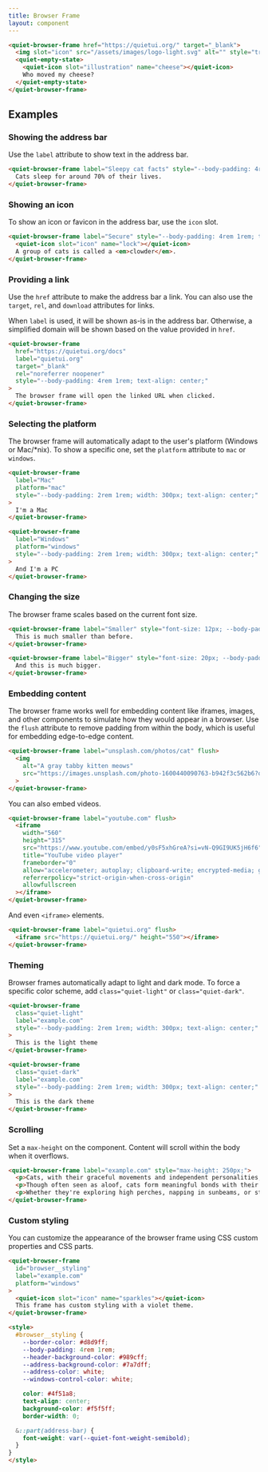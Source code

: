 ```yaml
---
title: Browser Frame
layout: component
---
```


```html {.example}
<quiet-browser-frame href="https://quietui.org/" target="_blank">
  <img slot="icon" src="/assets/images/logo-light.svg" alt="" style="translate: 0 .125em;">
  <quiet-empty-state>
    <quiet-icon slot="illustration" name="cheese"></quiet-icon>
    Who moved my cheese?
  </quiet-empty-state>
</quiet-browser-frame>
```

## Examples

### Showing the address bar

Use the `label` attribute to show text in the address bar.

```html {.example}
<quiet-browser-frame label="Sleepy cat facts" style="--body-padding: 4rem 1rem; text-align: center;">
  Cats sleep for around 70% of their lives.
</quiet-browser-frame>
```

### Showing an icon

To show an icon or favicon in the address bar, use the `icon` slot.

```html {.example}
<quiet-browser-frame label="Secure" style="--body-padding: 4rem 1rem; text-align: center;">
  <quiet-icon slot="icon" name="lock"></quiet-icon>
  A group of cats is called a <em>clowder</em>.
</quiet-browser-frame>
```

### Providing a link

Use the `href` attribute to make the address bar a link. You can also use the `target`, `rel`, and `download` attributes for links.

When `label` is used, it will be shown as-is in the address bar. Otherwise, a simplified domain will be shown based on the value provided in `href`.

```html {.example}
<quiet-browser-frame
  href="https://quietui.org/docs"
  label="quietui.org"
  target="_blank"
  rel="noreferrer noopener"
  style="--body-padding: 4rem 1rem; text-align: center;"
>
  The browser frame will open the linked URL when clicked.
</quiet-browser-frame>
```

### Selecting the platform

The browser frame will automatically adapt to the user's platform (Windows or Mac/*nix). To show a specific one, set the `platform` attribute to `mac` or `windows`.

```html {.example .flex-row}
<quiet-browser-frame 
  label="Mac" 
  platform="mac"
  style="--body-padding: 2rem 1rem; width: 300px; text-align: center;"
>
  I'm a Mac
</quiet-browser-frame>

<quiet-browser-frame 
  label="Windows" 
  platform="windows"
  style="--body-padding: 2rem 1rem; width: 300px; text-align: center;"
>
  And I'm a PC
</quiet-browser-frame>
```

### Changing the size

The browser frame scales based on the current font size.

```html {.example .flex-col}
<quiet-browser-frame label="Smaller" style="font-size: 12px; --body-padding: 4rem 1rem; text-align: center;">
  This is much smaller than before.
</quiet-browser-frame>

<quiet-browser-frame label="Bigger" style="font-size: 20px; --body-padding: 4rem 1rem; text-align: center;">
  And this is much bigger.
</quiet-browser-frame>
```

### Embedding content

The browser frame works well for embedding content like iframes, images, and other components to simulate how they would appear in a browser. Use the `flush` attribute to remove padding from within the body, which is useful for embedding edge-to-edge content.

```html {.example}
<quiet-browser-frame label="unsplash.com/photos/cat" flush>
  <img
    alt="A gray tabby kitten meows"
    src="https://images.unsplash.com/photo-1600440090763-b942f3c562b6?q=80&w=1200&auto=format&fit=crop&ixlib=rb-4.0.3&ixid=M3wxMjA3fDB8MHxwaG90by1wYWdlfHx8fGVufDB8fHx8fA%3D%3D"
  >
</quiet-browser-frame>
```

You can also embed videos.

```html {.example}
<quiet-browser-frame label="youtube.com" flush>
  <iframe 
    width="560" 
    height="315" 
    src="https://www.youtube.com/embed/y0sF5xhGreA?si=vN-Q9GI9UK5jH6f6" 
    title="YouTube video player" 
    frameborder="0" 
    allow="accelerometer; autoplay; clipboard-write; encrypted-media; gyroscope; picture-in-picture; web-share" 
    referrerpolicy="strict-origin-when-cross-origin" 
    allowfullscreen
  ></iframe>
</quiet-browser-frame>
```

And even `<iframe>` elements.

```html {.example}
<quiet-browser-frame label="quietui.org" flush>
  <iframe src="https://quietui.org/" height="550"></iframe>
</quiet-browser-frame>
```

### Theming

Browser frames automatically adapt to light and dark mode. To force a specific color scheme, add `class="quiet-light"` or `class="quiet-dark"`.

```html {.example .flex-row}
<quiet-browser-frame 
  class="quiet-light" 
  label="example.com" 
  style="--body-padding: 2rem 1rem; width: 300px; text-align: center;"
>
  This is the light theme
</quiet-browser-frame>

<quiet-browser-frame 
  class="quiet-dark" 
  label="example.com" 
  style="--body-padding: 2rem 1rem; width: 300px; text-align: center;"
>
  This is the dark theme
</quiet-browser-frame>
```

### Scrolling

Set a `max-height` on the component. Content will scroll within the body when it overflows.

```html {.example}
<quiet-browser-frame label="example.com" style="max-height: 250px;">
  <p>Cats, with their graceful movements and independent personalities, have been companions to humans for millennia. Their hunting prowess, keen senses, and remarkable agility make them both effective predators and beloved pets. With their soft fur and mesmerizing eyes, cats have an undeniable aesthetic appeal that draws people to them.</p>
  <p>Though often seen as aloof, cats form meaningful bonds with their humans, communicating through various vocalizations and body language. Their playful nature and comfort-seeking behaviors bring warmth to the households they share. From their quiet purrs to their spirited pounces, cats express themselves in ways that captivate their human companions.</p>
  <p>Whether they're exploring high perches, napping in sunbeams, or stalking imaginary prey, cats live according to their own mysterious agenda. This independence, combined with moments of affection on their terms, creates a unique relationship between cats and humans that has endured throughout history. Their curious nature and territorial instincts make them fascinating creatures to observe and interact with daily.</p>
</quiet-browser-frame>
```

### Custom styling

You can customize the appearance of the browser frame using CSS custom properties and CSS parts.

```html {.example}
<quiet-browser-frame
  id="browser__styling"
  label="example.com"
  platform="windows"
>
  <quiet-icon slot="icon" name="sparkles"></quiet-icon>
  This frame has custom styling with a violet theme.
</quiet-browser-frame>

<style>
  #browser__styling {
    --border-color: #d8d9ff;
    --body-padding: 4rem 1rem;
    --header-background-color: #989cff;
    --address-background-color: #7a7dff;
    --address-color: white;
    --windows-control-color: white;

    color: #4f51a8;
    text-align: center;
    background-color: #f5f5ff;
    border-width: 0;

  &::part(address-bar) {
    font-weight: var(--quiet-font-weight-semibold);
  }
} 
</style>
```